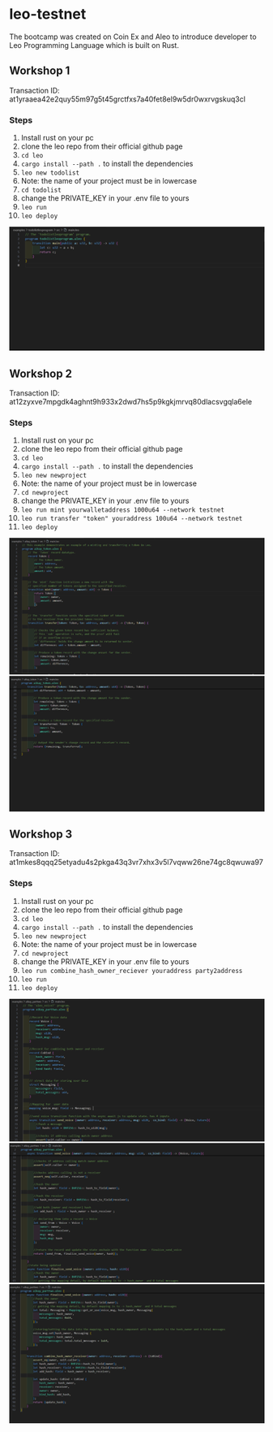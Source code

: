 # leo-testnet

The bootcamp was created on Coin Ex and Aleo to introduce developer to Leo Programming Language which is built on Rust.

## Workshop 1

Transaction ID: at1yraaea42e2quy55m97g5t45grctfxs7a40fet8el9w5dr0wxrvgskuq3cl

### Steps
1. Install rust on your pc
2. clone the leo repo from their official github page
3. `cd leo`
4. `cargo install --path .` to install the dependencies
5. `leo new todolist`
6. Note: the name of your project must be in lowercase
7. `cd todolist`
8. change the PRIVATE_KEY in your .env file to yours
9. `leo run`
10. `leo deploy`

![alt text](https://github.com/Aikay-dev/leo-testnet/blob/main/Screenshot%20(64).png?raw=true)


## Workshop 2

Transaction ID: at12zyxve7mpgdk4aghnt9h933x2dwd7hs5p9kgkjmrvq80dlacsvgqla6ele

### Steps
1. Install rust on your pc
2. clone the leo repo from their official github page
3. `cd leo`
4. `cargo install --path .` to install the dependencies
5. `leo new newproject`
6. Note: the name of your project must be in lowercase
7. `cd newproject`
8. change the PRIVATE_KEY in your .env file to yours
9. `leo run mint yourwalletaddress 1000u64 --network testnet`
10. `leo run transfer "token" youraddress 100u64 --network testnet`
11. `leo deploy`

![alt text](https://github.com/Aikay-dev/leo-testnet/blob/main/Screenshot%20(65).png?raw=true)
![alt text](https://github.com/Aikay-dev/leo-testnet/blob/main/Screenshot%20(66).png?raw=true)

## Workshop 3

Transaction ID: at1mkes8qqq25etyadu4s2pkga43q3vr7xhx3v5l7vqww26ne74gc8qwuwa97

### Steps
1. Install rust on your pc
2. clone the leo repo from their official github page
3. `cd leo`
4. `cargo install --path .` to install the dependencies
5. `leo new newproject`
6. Note: the name of your project must be in lowercase
7. `cd newproject`
8. change the PRIVATE_KEY in your .env file to yours
9. `leo run combine_hash_owner_reciever youraddress party2address`
10. `leo run`
11. `leo deploy`

![alt text](https://github.com/Aikay-dev/leo-testnet/blob/main/Screenshot%20(67).png?raw=true)
![alt text](https://github.com/Aikay-dev/leo-testnet/blob/main/Screenshot%20(68).png?raw=true)
![alt text](https://github.com/Aikay-dev/leo-testnet/blob/main/Screenshot%20(69).png?raw=true)

